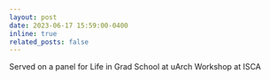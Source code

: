 ```yaml
---
layout: post
date: 2023-06-17 15:59:00-0400
inline: true
related_posts: false
---
```

Served on a panel for Life in Grad School at uArch Workshop at ISCA
